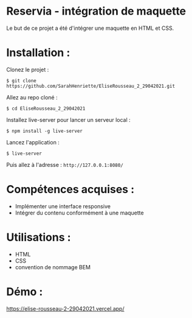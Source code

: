 # Reservia - intégration de maquette
Le but de ce projet a été d'intégrer une maquette en HTML et CSS.

# Installation :
Clonez le projet :
```
$ git clone https://github.com/SarahHenriette/EliseRousseau_2_29042021.git
```

Allez au repo cloné :
```
$ cd EliseRousseau_2_29042021
```

Installez live-server pour lancer un serveur local :
```
$ npm install -g live-server
```

Lancez l'application :
```
$ live-server
```

Puis allez à l'adresse : `http://127.0.0.1:8080/`

# Compétences acquises :
- Implémenter une interface responsive
- Intégrer du contenu conformément à une maquette

# Utilisations : 
- HTML
- CSS
- convention de nommage BEM 

# Démo :
https://elise-rousseau-2-29042021.vercel.app/
